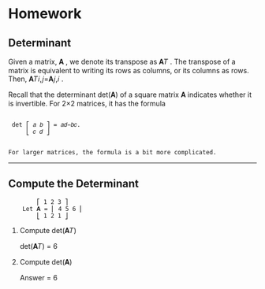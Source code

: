# Homework

## Determinant


Given a matrix,  𝐀 , we denote its transpose as  𝐀𝑇 . The transpose of a matrix is equivalent to writing its rows as columns, or its columns as rows. Then,  𝐀𝑇𝑖,𝑗=𝐀𝑗,𝑖 .

Recall that the determinant  det(𝐀)  of a square matrix  𝐀  indicates whether it is invertible. For  2×2  matrices, it has the formula

```

 det ⎡ 𝑎 𝑏 ⎤ = 𝑎𝑑−𝑏𝑐.
     ⎣ 𝑐 𝑑 ⎦


For larger matrices, the formula is a bit more complicated.
```

<hr />

## Compute the Determinant

```
		⎡ 1 2 3 ⎤
	Let 𝐀 = ⎢ 4 5 6 ⎢
		⎣ 1 2 1 ⎦
```

1) Compute  det(𝐀𝑇) 

	det(𝐀𝑇) = 6

2) Compute  det(𝐀)

	Answer = 6

 

